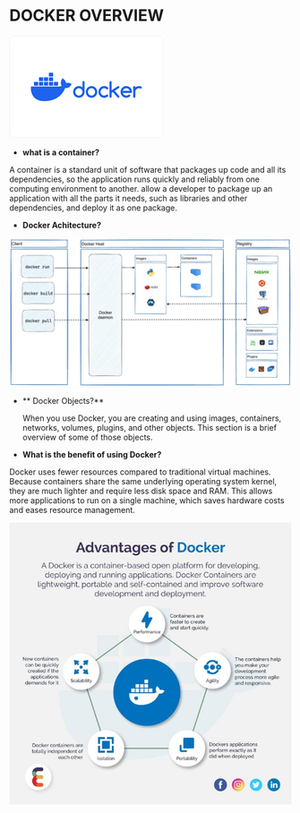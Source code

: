 # DOCKER OVERVIEW
 ![alt test](Docker-3.jpg)


 * **what is a container?**


A container is a standard unit of software that packages up code and all its dependencies, so the application runs quickly and reliably from one computing environment to another. allow a developer to package up an application with all the parts it needs, such as libraries and other dependencies, and deploy it as one package.


* **Docker Achitecture?** 

![alt test](Docker-2.jpg) 

* ** Docker Objects?**

  When you use Docker, you are creating and using images, containers, networks, volumes, plugins, and other objects. This section is a brief overview of some of those objects.

* **What is the benefit of using Docker?** 

Docker uses fewer resources compared to traditional virtual machines. Because containers share the same underlying operating system kernel, they are much lighter and require less disk space and RAM. This allows more applications to run on a single machine, which saves hardware costs and eases resource management. 

![alt test](Docker-1.jpg) 

